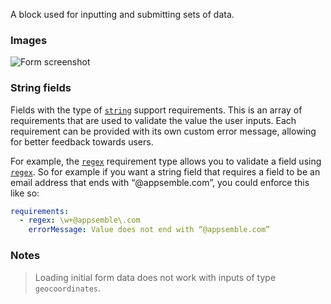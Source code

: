 A block used for inputting and submitting sets of data.

### Images

![Form screenshot](https://gitlab.com/appsemble/appsemble/-/raw/0.13.3/docs/images/form.png)

### String fields

Fields with the type of [`string`](#StringField) support requirements. This is an array of
requirements that are used to validate the value the user inputs. Each requirement can be provided
with its own custom error message, allowing for better feedback towards users.

For example, the [`regex`](#RegexRequirement) requirement type allows you to validate a field using
[`regex`](https://learnxinyminutes.com/docs/pcre/). So for example if you want a string field that
requires a field to be an email address that ends with “@appsemble.com”, you could enforce this like
so:

```yaml
requirements:
  - regex: \w+@appsemble\.com
    errorMessage: Value does not end with “@appsemble.com”
```

### Notes

> Loading initial form data does not work with inputs of type `geocoordinates`.
